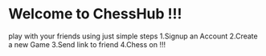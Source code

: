 # Welcome to ChessHub !!!
play with your friends using just simple steps
1.Signup an Account
2.Create a new Game
3.Send link to friend
4.Chess on !!!
